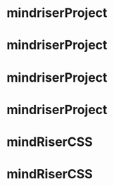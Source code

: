 # mindriserProject
# mindriserProject
# mindriserProject
# mindriserProject
# mindRiserCSS
# mindRiserCSS
